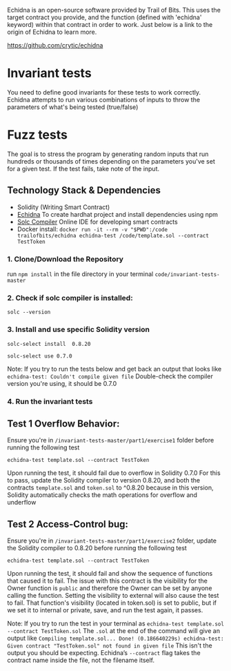 Echidna is an open-source software provided by Trail of Bits.
This uses the target contract you provide, and the function (defined with 'echidna' keyword)
within that contract in order to work. Just below is a link to the origin of Echidna
to learn more.

https://github.com/crytic/echidna

# Invariant tests
You need to define good invariants for these tests to work correctly.
Echidna attempts to run various combinations of inputs to throw the parameters of
what's being tested (true/false)

# Fuzz tests
The goal is to stress the program by generating random inputs that run hundreds
or thousands of times depending on the parameters you've set for a given test.
If the test fails, take note of the input.

## Technology Stack & Dependencies

- Solidity (Writing Smart Contract)
- [Echidna](https://github.com/crytic/echidna) To create hardhat project and install dependencies using npm
- [Solc Compiler](https://docs.soliditylang.org/en/latest/installing-solidity.html) Online IDE for developing smart contracts
- Docker install: `docker run -it --rm -v "$PWD":/code trailofbits/echidna echidna-test /code/template.sol --contract TestToken`

### 1. Clone/Download the Repository

run `npm install` in the file directory in your terminal `code/invariant-tests-master`

### 2. Check if solc compiler is installed:
```
solc --version
```

### 3. Install and use specific Solidity version
```
solc-select install  0.8.20
```
```
solc-select use 0.7.0
```
Note: If you try to run the tests below and get back an output that looks like
`echidna-test: Couldn't compile given file`
Double-check the compiler version you're using, it should be 0.7.0

### 4. Run the invariant tests

## Test 1 Overflow Behavior:

Ensure you're in `/invariant-tests-master/part1/exercise1` folder before running the following test
```
echidna-test template.sol --contract TestToken
```
Upon running the test, it should fail due to overflow in Solidity 0.7.0
For this to pass, update the Solidity compiler to version 0.8.20, and both the
contracts `template.sol` and `token.sol` to ^0.8.20 because in this version, Solidity
automatically checks the math operations for overflow and underflow

## Test 2 Access-Control bug:

Ensure you're in `/invariant-tests-master/part1/exercise2` folder, update the Solidity compiler
to 0.8.20 before running the following test
```
echidna-test template.sol --contract TestToken
```
Upon running the test, it should fail and show the sequence of functions that caused it to fail.
The issue with this contract is the visibility for the Owner function is `public` and therefore
the Owner can be set by anyone calling the function. Setting the visibility to external will also
cause the test to fail. That function's visibility (located in token.sol) is set to public, but
if we set it to internal or private, save, and run the test again, it passes.

Note: If you try to run the test in your terminal as `echidna-test template.sol --contract TestToken.sol`
The `.sol` at the end of the command will give an output like `Compiling template.sol... Done! (0.186640229s)
echidna-test: Given contract "TestToken.sol" not found in given file`  This isn't the output you should
be expecting. Echidna’s `--contract` flag takes the contract name inside the file, not the filename itself.